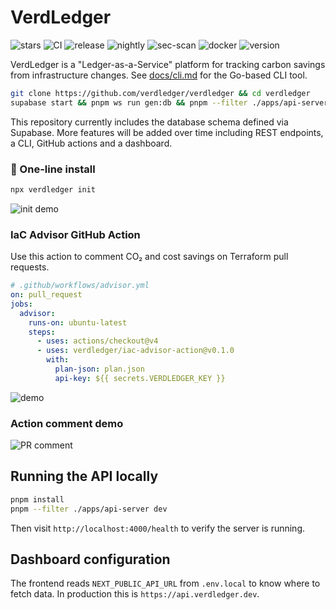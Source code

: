 # VerdLedger
![stars](https://img.shields.io/github/stars/verdledger/verdledger)
![CI](https://github.com/verdledger/verdledger/actions/workflows/action-ci.yml/badge.svg)
![release](https://github.com/verdledger/verdledger/actions/workflows/release.yml/badge.svg)
![nightly](https://github.com/verdledger/verdledger/actions/workflows/refresh.yml/badge.svg)
![sec-scan](https://github.com/verdledger/verdledger/actions/workflows/scan.yml/badge.svg)
![docker](https://img.shields.io/docker/pulls/verdledger/verdledger)
![version](https://img.shields.io/github/v/release/verdledger/verdledger)

VerdLedger is a "Ledger-as-a-Service" platform for tracking carbon savings from infrastructure changes.
See [docs/cli.md](docs/cli.md) for the Go-based CLI tool.

```bash
git clone https://github.com/verdledger/verdledger && cd verdledger
supabase start && pnpm ws run gen:db && pnpm --filter ./apps/api-server dev
```

This repository currently includes the database schema defined via Supabase. More features will be added over time including REST endpoints, a CLI, GitHub actions and a dashboard.

### 💚 One-line install

```bash
npx verdledger init
```

![init demo](docs/init.gif)

### IaC Advisor GitHub Action

Use this action to comment CO₂ and cost savings on Terraform pull requests.

```yaml
# .github/workflows/advisor.yml
on: pull_request
jobs:
  advisor:
    runs-on: ubuntu-latest
    steps:
      - uses: actions/checkout@v4
      - uses: verdledger/iac-advisor-action@v0.1.0
        with:
          plan-json: plan.json
          api-key: ${{ secrets.VERDLEDGER_KEY }}
```

![demo](docs/demo.gif)


### Action comment demo

![PR comment](docs/demo.gif)

## Running the API locally

```bash
pnpm install
pnpm --filter ./apps/api-server dev
```

Then visit `http://localhost:4000/health` to verify the server is running.

## Dashboard configuration

The frontend reads `NEXT_PUBLIC_API_URL` from `.env.local` to know where to
fetch data. In production this is `https://api.verdledger.dev`.
